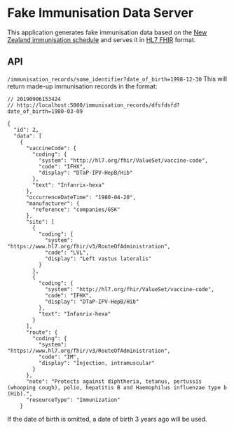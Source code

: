 # Fake Immunisation Data Server

This application generates fake immunisation data based on the [New Zealand immunisation schedule](https://www.health.govt.nz/our-work/preventative-health-wellness/immunisation/new-zealand-immunisation-schedule) and serves it in [HL7 FHIR](https://www.hl7.org/fhir/immunization.html) format.

## API

`/immunisation_records/some_identifier?date_of_birth=1998-12-30`
This will return made-up immunisation records in the format:

```
// 20190906153424
// http://localhost:5000/immunisation_records/dfsfdsfd?date_of_birth=1980-03-09

{
  "id": 2,
  "data": [
    {
      "vaccineCode": {
        "coding": {
          "system": "http://hl7.org/fhir/ValueSet/vaccine-code",
          "code": "IFHX",
          "display": "DTaP-IPV-HepB/Hib"
        },
        "text": "Infanrix-hexa"
      },
      "occurrenceDateTime": "1980-04-20",
      "manufacturer": {
        "reference": "companies/GSK"
      },
      "site": [
        {
          "coding": {
            "system": "https://www.hl7.org/fhir/v3/RouteOfAdministration",
            "code": "LVL",
            "display": "Left vastus lateralis"
          }
        },
        {
          "coding": {
            "system": "http://hl7.org/fhir/ValueSet/vaccine-code",
            "code": "IFHX",
            "display": "DTaP-IPV-HepB/Hib"
          },
          "text": "Infanrix-hexa"
        }
      ],
      "route": {
        "coding": {
          "system": "https://www.hl7.org/fhir/v3/RouteOfAdministration",
          "code": "IM",
          "display": "Injection, intramuscular"
        }
      },
      "note": "Protects against diphtheria, tetanus, pertussis (whooping cough), polio, hepatitis B and Haemophilus influenzae type b (Hib).",
      "resourceType": "Immunization"
    }
```

If the date of birth is omitted, a date of birth 3 years ago will be used.
